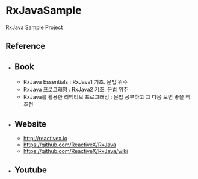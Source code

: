 # RxJavaSample
RxJava Sample Project

## Reference
* ## Book
  * RxJava Essentials : RxJava1 기초. 문법 위주
  * RxJava 프로그래밍 : RxJava2 기초. 문법 위주
  * RxJava를 활용한 리액티브 프로그래밍 : 문법 공부하고 그 다음 보면 좋을 책. 추천

* ## Website
  * http://reactivex.io
  * https://github.com/ReactiveX/RxJava
  * https://github.com/ReactiveX/RxJava/wiki

* ## Youtube
